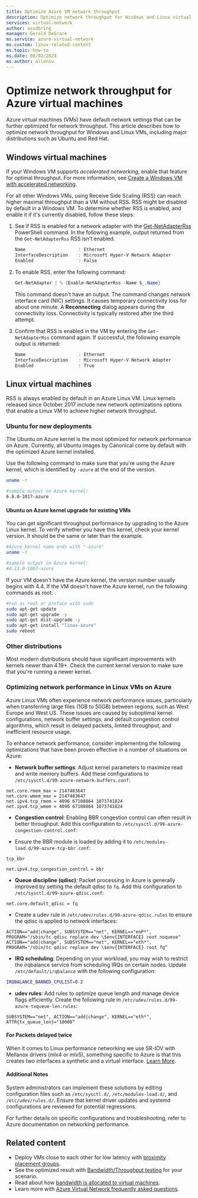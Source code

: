 ```yaml
---
title: Optimize Azure VM network throughput
description: Optimize network throughput for Windows and Linux virtual machines, including major distributions such as Ubuntu and Red Hat.
services: virtual-network
author: asudbring
manager: Gerald DeGrace
ms.service: azure-virtual-network
ms.custom: linux-related-content
ms.topic: how-to
ms.date: 08/02/2024
ms.author: allensu
---
```


# Optimize network throughput for Azure virtual machines

Azure virtual machines (VMs) have default network settings that can be further optimized for network throughput. This article describes how to optimize network throughput for Windows and Linux VMs, including major distributions such as Ubuntu and Red Hat.

## Windows virtual machines

If your Windows VM supports *accelerated networking*, enable that feature for optimal throughput. For more information, see [Create a Windows VM with accelerated networking](create-vm-accelerated-networking-powershell.md).

For all other Windows VMs, using Receive Side Scaling (RSS) can reach higher maximal throughput than a VM without RSS. RSS might be disabled by default in a Windows VM. To determine whether RSS is enabled, and enable it if it's currently disabled, follow these steps:

1. See if RSS is enabled for a network adapter with the [Get-NetAdapterRss](/powershell/module/netadapter/get-netadapterrss) PowerShell command. In the following example, output returned from the `Get-NetAdapterRss` RSS isn't enabled.

   ```powershell
   Name                    : Ethernet
   InterfaceDescription    : Microsoft Hyper-V Network Adapter
   Enabled                 : False
   ```

1. To enable RSS, enter the following command:

   ```powershell
   Get-NetAdapter | % {Enable-NetAdapterRss -Name $_.Name}
   ```

   This command doesn't have an output. The command changes network interface card (NIC) settings. It causes temporary connectivity loss for about one minute. A **Reconnecting** dialog appears during the connectivity loss. Connectivity is typically restored after the third attempt.

1. Confirm that RSS is enabled in the VM by entering the `Get-NetAdapterRss` command again. If successful, the following example output is returned:

   ```powershell
   Name                    : Ethernet
   InterfaceDescription    : Microsoft Hyper-V Network Adapter
   Enabled                 : True
   ```

## Linux virtual machines

RSS is always enabled by default in an Azure Linux VM. Linux kernels released since October 2017 include new network optimizations options that enable a Linux VM to achieve higher network throughput.

### Ubuntu for new deployments

The Ubuntu on Azure kernel is the most optimized for network performance on Azure. Currently, all Ubuntu images by Canonical come by default with the optimized Azure kernel installed.

Use the following command to make sure that you're using the Azure kernel, which is identified by `-azure` at the end of the version.

```bash
uname -r

#sample output on Azure kernel:
6.8.0-1017-azure
```

#### Ubuntu on Azure kernel upgrade for existing VMs

You can get significant throughput performance by upgrading to the Azure Linux kernel. To verify whether you have this kernel, check your kernel version. It should be the same or later than the example.

```bash
#Azure kernel name ends with "-azure"
uname -r

#sample output on Azure kernel:
#4.13.0-1007-azure
```

If your VM doesn't have the Azure kernel, the version number usually begins with 4.4. If the VM doesn't have the Azure kernel, run the following commands as root:

```bash
#run as root or preface with sudo
sudo apt-get update
sudo apt-get upgrade -y
sudo apt-get dist-upgrade -y
sudo apt-get install "linux-azure"
sudo reboot
```

### Other distributions

Most modern distributions should have significant improvements with kernels newer than 4.19+. Check the current kernel version to make sure that you're running a newer kernel.

### Optimizing network performance in Linux VMs on Azure 

Azure Linux VMs often experience network performance issues, particularly when transferring large files (1GB to 50GB) between regions, such as West Europe and West US. These issues are caused by suboptimal kernel configurations, network buffer settings, and default congestion control algorithms, which result in delayed packets, limited throughput, and inefficient resource usage. 

To enhance network performance, consider implementing the following optimizations that have been proven effective in a number of situations on Azure:

- **Network buffer settings**: Adjust kernel parameters to maximize read and write memory buffers. Add these configurations to `/etc/sysctl.d/99-azure-network-buffers.conf`: 

```plaintext
net.core.rmem_max = 2147483647 
net.core.wmem_max = 2147483647 
net.ipv4.tcp_rmem = 4096 67108864 1073741824 
net.ipv4.tcp_wmem = 4096 67108864 1073741824 
```
 
- **Congestion control**: Enabling BBR congestion control can often result in better throughput. Add this configuration to `/etc/sysctl.d/99-azure-congestion-control.conf`: 

- Ensure the BBR module is loaded by adding it to `/etc/modules-load.d/99-azure-tcp-bbr.conf`: 

```plaintext
tcp_bbr 
```

```plaintext
net.ipv4.tcp_congestion_control = bbr 
```

- **Queue discipline (qdisc)**: Packet processing in Azure is generally improved by setting the default qdisc to `fq`. Add this configuration to `/etc/sysctl.d/99-azure-qdisc.conf`: 

```plaintext
net.core.default_qdisc = fq 
```

- Create a udev rule in `/etc/udev/rules.d/99-azure-qdisc.rules` to ensure the qdisc is applied to network interfaces: 

```plaintext
ACTION=="add|change", SUBSYSTEM=="net", KERNEL=="enP*", PROGRAM="/sbin/tc qdisc replace dev \$env{INTERFACE} root noqueue" 
ACTION=="add|change", SUBSYSTEM=="net", KERNEL=="eth*", PROGRAM="/sbin/tc qdisc replace dev \$env{INTERFACE} root fq“ 
```

- **IRQ scheduling**: Depending on your workload, you may wish to restrict the irqbalance service from scheduling IRQs on certain nodes. Update `/etc/default/irqbalance` with the following configuration: 

```bash
IRQBALANCE_BANNED_CPULIST=0-2 
```

- **udev rules**: Add rules to optimize queue length and manage device flags efficiently. Create the following rule in `/etc/udev/rules.d/99-azure-txqueue-len.rules`: 

```plaintext
SUBSYSTEM=="net", ACTION=="add|change", KERNEL=="eth*", ATTR{tx_queue_len}="10000“ 
```

#### For Packets delayed twice 

When it comes to Linux performance networking we use SR-IOV with Mellanox drivers (mlx4 or mlx5), something specific to Azure is that this creates two interfaces a synthetic and a virtual interface. [Learn More](/azure/virtual-network/accelerated-networking-how-it-works).  
 

#### Additional Notes 

System administrators can implement these solutions by editing configuration files such as `/etc/sysctl.d/`, `/etc/modules-load.d/`, and `/etc/udev/rules.d/`. Ensure that kernel driver updates and systemd configurations are reviewed for potential regressions. 

For further details on specific configurations and troubleshooting, refer to Azure documentation on networking performance. 

## Related content

- Deploy VMs close to each other for low latency with [proximity placement groups](/azure/virtual-machines/co-location).
- See the optimized result with [Bandwidth/Throughput testing](virtual-network-bandwidth-testing.md) for your scenario.
- Read about how [bandwidth is allocated to virtual machines](virtual-machine-network-throughput.md).
- Learn more with [Azure Virtual Network frequently asked questions](virtual-networks-faq.md).